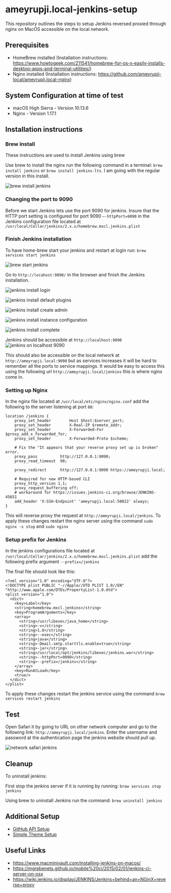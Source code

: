 # ameyrupji.local-jenkins-setup

This repository outlines the steps to setup Jenkins reversed proxied through nginx on MacOS accessible on the local network.

## Prerequisites 

- HomeBrew installed (Installation instructions: https://www.howtogeek.com/211541/homebrew-for-os-x-easily-installs-desktop-apps-and-terminal-utilities/)
- Nginx installed (Installation instructions: https://github.com/ameyrupji-local/ameyrupji.local-nginx)

## System Configuration at time of test

- macOS High Sierra - Version 10.13.6 
- Nginx - Version 1.17.1

## Installation instructions

### Brew install

These instructions are used to install Jenkins using brew

Use brew to install the nginx run the following command in a terminal: `brew install jenkins` or `brew install jenkins-lts`. I am going with the regular version in this install.

![brew install jenkins](images/terminal-brew-install-jenkins.png)

### Changing the port to 9090

Before we start Jenkins lets use the port 9090 for jenkins. Insure that the HTTP port setting is configured for port 9090 `—-httpPort=9090` in the Jenkins configuration file located at `/usr/local/Cellar/jenkins/2.x.x/homebrew.mxcl.jenkins.plist`

### Finish Jenkins installation

To have home-brew start your jenkins and restart at login run: `brew services start jenkins`

![brew start jenkins](images/terminal-brew-services-start-jenkins.png)

Go to `http://locahost:9090/` in the browser and finish the Jenkins installation.

![jenkins install login](images/jenkins-install-login.png)

![jenkins install default plugins](images/jenkins-install-default-plugins.png)

![jenkins install create admin](images/jenkins-install-create-admin.png)

![jenkins install instance configuration](images/jenkins-install-instance-config.png)

![jenkins install complete](images/jenkins-install-complete.png)

Jenkins should be accessible at `http://localhost:9090`
![jenkins on localhost 9090](images/jenkins-on-localhost:9090.png)

This should also be accessible on the local network at `http://ameyrupji.local:9090` but as services increases it will be hard to remember all the ports to service mappings. It would be easy to access this using the following url `http://ameyrupji.local/jenkins` this is where nginx come in.

### Setting up Nginx

In the nginx file located at `/usr/local/etc/nginx/nginx.conf` add the following to the server listening at port `80`:

```
location /jenkins {
    proxy_set_header        Host $host:$server_port;
    proxy_set_header        X-Real-IP $remote_addr;
    proxy_set_header        X-Forwarded-For $proxy_add_x_forwarded_for;
    proxy_set_header        X-Forwarded-Proto $scheme;

    # Fix the "It appears that your reverse proxy set up is broken" error.
    proxy_pass          http://127.0.0.1:9090;
    proxy_read_timeout  90;

    proxy_redirect      http://127.0.0.1:9090 https://ameyrupji.local;

    # Required for new HTTP-based CLI
    proxy_http_version 1.1;
    proxy_request_buffering off;
    # workaround for https://issues.jenkins-ci.org/browse/JENKINS-45651
    add_header 'X-SSH-Endpoint' 'ameyrupji.local:50022' always;
}
```

This will reverse proxy the request at `http://ameyrupji.local/jenkins`. To apply these changes restart the nginx server using the command `sudo nginx -s stop` and `sudo nginx`

### Setup prefix for Jenkins

In the jenkins configurations file located at `/usr/local/Cellar/jenkins/2.x.x/homebrew.mxcl.jenkins.plist` add the following prefix argument `--prefix=/jenkins`

The final file should look like this:

```
<?xml version="1.0" encoding="UTF-8"?>
<!DOCTYPE plist PUBLIC "-//Apple//DTD PLIST 1.0//EN" "http://www.apple.com/DTDs/PropertyList-1.0.dtd">
<plist version="1.0">
  <dict>
    <key>Label</key>
    <string>homebrew.mxcl.jenkins</string>
    <key>ProgramArguments</key>
    <array>
      <string>/usr/libexec/java_home</string>
      <string>-v</string>
      <string>1.8</string>
      <string>--exec</string>
      <string>java</string>
      <string>-Dmail.smtp.starttls.enable=true</string>
      <string>-jar</string>
      <string>/usr/local/opt/jenkins/libexec/jenkins.war</string>
      <string>--httpPort=9090</string>
      <string>--prefix=/jenkins</string>
    </array>
    <key>RunAtLoad</key>
    <true/>
  </dict>
</plist>

```

To apply these changes restart the jenkins service using the command `brew services restart jenkins`


## Test 

Open Safari it by going to URL on other network computer and go to the following link: `http://ameyrupji.local/jenkins`. Enter the username and password at the authentication page the jenkins website should pull up.

![network safari jenkins](images/jenkins-on-ameyrupji-local-jenkins.png)



## Cleanup

To uninstall jenkins:

First stop the jenkins server if it is running by running:
`brew services stop jenkins`

Using brew to uninstall Jenkins run the command: 
`brew uninstall jenkins`


## Additional Setup

- [GitHub API Setup](docs/GITHUB-SETUP.md)
- [Simple Theme Setup](docs/SIMPLE-THEME-PLUGIN-SETUP.md)


## Useful Links

- https://www.macminivault.com/installing-jenkins-on-macos/
- https://mgrebenets.github.io/mobile%20ci/2015/02/01/jenkins-ci-server-on-osx
- https://wiki.jenkins.io/display/JENKINS/Jenkins+behind+an+NGinX+reverse+proxy
